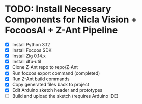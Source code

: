 # TODO: Install Necessary Components for Nicla Vision + FocoosAI + Z-Ant Pipeline

- [x] Install Python 3.12
- [x] Install Focoos SDK
- [x] Install Zig 0.14.x
- [x] Install dfu-util
- [x] Clone Z-Ant repo to repo/Z-Ant
- [x] Run focoos export command (completed)
- [x] Run Z-Ant build commands
- [x] Copy generated files back to project
- [x] Edit Arduino sketch header and prototypes
- [ ] Build and upload the sketch (requires Arduino IDE)
